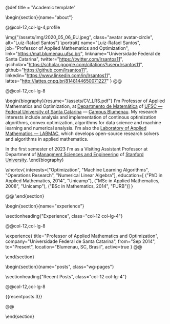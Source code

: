 @def title = "Academic template"



<!-- -----------------
     BIOGRAPHY SECTION
     ----------------- -->

\begin{section}{name="about"}

<!-- LEFT COLUMN -->
@@col-12,col-lg-4,profile

\img{"/assets/img/2020_05_06_EU.jpeg", class="avatar avatar-circle", alt="Luiz-Rafael Santos"}
\portrait{
  name="Luiz-Rafael Santos",
  job="Professor of Applied Mathematics and Optimization",
  link="https://mat.blumenau.ufsc.br/",
  linkname="Universidade Federal de Santa Catarina",
  twitter="https://twitter.com/lrsantos11",
  gscholar="https://scholar.google.com/citations?user=lrsantos11",
  github="https://github.com/lrsantos11",
  linkedin="https://www.linkedin.com/in/lrsantos11", 
  lattes="http://lattes.cnpq.br/8148144650071227"
}
@@ <!-- end of column -->

<!-- RIGHT COLUMN -->
@@col-12,col-lg-8

\begin{biography}{resume="/assets/CV_LRS.pdf"}
I'm Professor of Applied Mathematics and Optimization, at [Departmento de Matemática](https://mat.blumenau.ufsc.br) of [UFSC — Federal University of Santa Catarina](https://ufsc.br) — [Campus Blumenau](https://blumenau.ufsc.br). My research interests include analysis and implementation of continous optimization algorithms, convex optimization, algorithms for data science and machine learning and numerical analysis. I'm also  the [Laboratory of Applied Mathematics — LABMAC](http://labmac.mat.blumenau.ufsc.br), which develops open-source research solvers and algorithms in applied mathematics.

In the first semester of 2023 I'm as a Visiting Assistant Professor at Department of [Managment Sciences and Engineering](https://msande.stanford.edu) of [Stanford University](https://stanford.edu). 
\end{biography}

\shortcv{
  interests=["Optimization", "Machine Learning Algorithms", "Operations Research", "Numerical Linear Algebra"],
  education=[
    ("PhD in Applied Mathematics, 2014", "Unicamp"),
    ("MSc in Applied Mathematics, 2008", "Unicamp"),
    ("BSc in Mathematics, 2014", "FURB")]
}

@@ <!-- end of column -->
\end{section}

<!-- --------------
     SKILLS SECTION
     -------------- -->

<!-- \begin{section}{name="skills", class="wg-featurette", rowclass="featurette"} -->

<!-- \sectionheading{"Skills", class="col-md-12"} -->

<!-- \skill{"Julia", "90%", img="/assets/img/julia-dots.svg"} -->
<!-- \skill{"Machine Learning", "100%", fa="chart-line"} -->
<!-- \skill{"Photography", "10%", fa="camera-retro"} -->

<!-- \end{section} -->


<!-- ------------------
     EXPERIENCE SECTION
     ------------------ -->

\begin{section}{name="experience"}

\sectionheading{"Experience", class="col-12 col-lg-4"}

@@col-12,col-lg-8

\experience{
  title="Professor of Applied Mathematics and Optimization",
  company="Universidade Federal de Santa Catarina",
  from="Sep 2014",
  to="Present",
  location="Blumenau, SC, Brasil",
  active=true
  }
@@

\end{section}


<!-- --------------------
     RECENT POSTS SECTION
     -------------------- -->

\begin{section}{name="posts", class="wg-pages"}

\sectionheading{"Recent Posts", class="col-12 col-lg-4"}

@@col-12,col-lg-8

{{recentposts 3}}

@@

\end{section}

<!-- -----------------
     PORTFOLIO SECTION XXX
     ----------------- -->

<!-- -------------
     TALKS SECTION XXX
     ------------- -->

<!-- --------------------
     FEATURED PUB SECTION XXX
     -------------------- -->

<!-- ---------------------------
     RECENT PUBLICATIONS SECTION XXX
     --------------------------- -->
